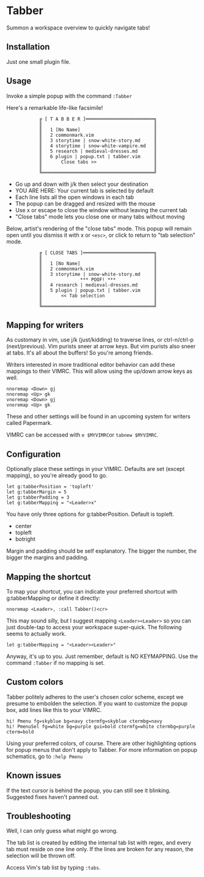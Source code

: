# Tabber

Summon a workspace overview to quickly navigate tabs!

## Installation

Just one small plugin file.

## Usage

Invoke a simple popup with the command `:Tabber`

Here's a remarkable life-like facsimile!

~~~~~~~~~~~~~~~~~~~~~~~~~~~~~~~~~~~~~~~~~~~~~~~~~~~~~~~
            ╔ [ T A B B E R ]═════════════════════════╗
            ║                                         ║
            ║   1 [No Name]                           ║
            ║   2 commonmark.vim                      ║
            ║   3 storytime | snow-white-story.md     ║
            ║   4 storytime | snow-white-vampire.md   ║
            ║   5 research | medieval-dresses.md      ║
            ║   6 plugin | popup.txt | tabber.vim     ║
            ║       Close tabs >>                     ║
            ║                                         ║
            ╚═════════════════════════════════════════╝
~~~~~~~~~~~~~~~~~~~~~~~~~~~~~~~~~~~~~~~~~~~~~~~~~~~~~~~

- Go up and down with j/k then select your destination
- YOU ARE HERE: Your current tab is selected by default
- Each line lists all the open windows in each tab
- The popup can be dragged and resized with the mouse
- Use x or escape to close the window without leaving the current tab
- "Close tabs" mode lets you close one or many tabs without moving

Below, artist's rendering of the "close tabs" mode. This popup will remain open until you dismiss it with x or `<esc>`, or click to return to "tab selection" mode.

~~~~~~~~~~~~~~~~~~~~~~~~~~~~~~~~~~~~~~~~~~~~~~~~~~~~~~~
            ╔ [ CLOSE TABS ]══════════════════════════╗
            ║                                         ║
            ║   1 [No Name]                           ║
            ║   2 commonmark.vim                      ║
            ║   3 storytime | snow-white-story.md     ║
            ║              *** POOF! ***              ║
            ║   4 research | medieval-dresses.md      ║
            ║   5 plugin | popup.txt | tabber.vim     ║
            ║       << Tab selection                  ║
            ║                                         ║
            ╚═════════════════════════════════════════╝
~~~~~~~~~~~~~~~~~~~~~~~~~~~~~~~~~~~~~~~~~~~~~~~~~~~~~~~


## Mapping for writers

As customary in vim, use j/k (just/kidding) to traverse lines, or ctrl-n/ctrl-p (next/previous). Vim purists sneer at arrow keys. But vim purists also sneer at tabs. It's all about the buffers! So you're among friends.

Writers interested in more traditional editor behavior can add these mappings to their VIMRC. This will allow using the up/down arrow keys as well.

    nnoremap <Down> gj
    nnoremap <Up> gk
    vnoremap <Down> gj
    vnoremap <Up> gk

These and other settings will be found in an upcoming system for writers called Papermark.

VIMRC can be accessed with `e $MYVIMRC`or `tabnew $MYVIMRC`.

## Configuration

Optionally place these settings in your VIMRC. Defaults are set (except mapping), so you're already good to go.

    let g:tabberPosition = 'topleft'
    let g:tabberMargin = 5
    let g:tabberPadding = 3
    let g:tabberMapping = "<Leader>x" 

You have only three options for g:tabberPosition. Default is topleft.

- center
- topleft
- botright

Margin and padding should be self explanatory. The bigger the number, the bigger the margins and padding.

## Mapping the shortcut

To map your shortcut, you can indicate your preferred shortcut with g:tabberMapping or define it directly:

    nnoremap <Leader>, :call Tabber()<cr>

This may sound silly, but I suggest mapping `<Leader><Leader>` so you can just double-tap to access your workspace super-quick. The following seems to actually work.

    let g:tabberMapping = "<Leader><Leader>" 

Anyway, it's up to you. Just remember, default is NO KEYMAPPING. Use the command `:Tabber` if no mapping is set.

## Custom colors

Tabber politely adheres to the user's chosen color scheme, except we presume to embolden the selection. If you want to customize the popup box, add lines like this to your VIMRC.

    hi! Pmenu fg=skyblue bg=navy ctermfg=skyblue ctermbg=navy
    hi! PmenuSel fg=white bg=purple gui=bold ctermfg=white ctermbg=purple cterm=bold

Using your preferred colors, of course. There are other highlighting options for popup menus that don't apply to Tabber. For more information on popup schematics, go to `:help Pmenu`

## Known issues

If the text cursor is behind the popup, you can still see it blinking. Suggested fixes haven't panned out.

## Troubleshooting

Well, I can only guess what might go wrong.

The tab list is created by editing the internal tab list with regex, and every tab must reside on one line only. If the lines are broken for any reason, the selection will be thrown off.

Access Vim's tab list by typing `:tabs`.
